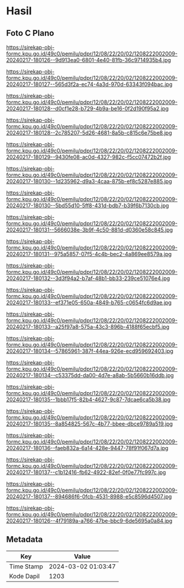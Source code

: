 # Hasil

## Foto C Plano

https://sirekap-obj-formc.kpu.go.id/49c0/pemilu/pdpr/12/08/22/20/02/1208222002009-20240217-180126--9d913ea0-6801-4e40-81fb-36c9714935b4.jpg

https://sirekap-obj-formc.kpu.go.id/49c0/pemilu/pdpr/12/08/22/20/02/1208222002009-20240217-180127--565d3f2a-ec74-4a3d-970d-63343f094bac.jpg

https://sirekap-obj-formc.kpu.go.id/49c0/pemilu/pdpr/12/08/22/20/02/1208222002009-20240217-180128--d0cf1e28-b729-4b9a-be16-0f2d190f95a2.jpg

https://sirekap-obj-formc.kpu.go.id/49c0/pemilu/pdpr/12/08/22/20/02/1208222002009-20240217-180128--2c785207-5d26-4681-8a5b-c815c6e75be8.jpg

https://sirekap-obj-formc.kpu.go.id/49c0/pemilu/pdpr/12/08/22/20/02/1208222002009-20240217-180129--9430fe08-ac0d-4327-982c-f5cc07472b2f.jpg

https://sirekap-obj-formc.kpu.go.id/49c0/pemilu/pdpr/12/08/22/20/02/1208222002009-20240217-180130--1d235962-d9a3-4caa-875b-ef8c5287e885.jpg

https://sirekap-obj-formc.kpu.go.id/49c0/pemilu/pdpr/12/08/22/20/02/1208222002009-20240217-180130--5bd55d10-5ff8-431d-bdb7-b39f6b7130cb.jpg

https://sirekap-obj-formc.kpu.go.id/49c0/pemilu/pdpr/12/08/22/20/02/1208222002009-20240217-180131--5666038e-3b9f-4c50-881d-d0360e58c845.jpg

https://sirekap-obj-formc.kpu.go.id/49c0/pemilu/pdpr/12/08/22/20/02/1208222002009-20240217-180131--975a5857-07f5-4c4b-bec2-4a869ee8579a.jpg

https://sirekap-obj-formc.kpu.go.id/49c0/pemilu/pdpr/12/08/22/20/02/1208222002009-20240217-180132--3d3f94a2-b7af-48b1-bb33-239ce51076e4.jpg

https://sirekap-obj-formc.kpu.go.id/49c0/pemilu/pdpr/12/08/22/20/02/1208222002009-20240217-180133--ef371e05-650a-4849-b765-c0654fc6d9ae.jpg

https://sirekap-obj-formc.kpu.go.id/49c0/pemilu/pdpr/12/08/22/20/02/1208222002009-20240217-180133--a25f97a8-575a-43c3-896b-4188f65ecbf5.jpg

https://sirekap-obj-formc.kpu.go.id/49c0/pemilu/pdpr/12/08/22/20/02/1208222002009-20240217-180134--57865961-387f-44ea-926e-ecd959692403.jpg

https://sirekap-obj-formc.kpu.go.id/49c0/pemilu/pdpr/12/08/22/20/02/1208222002009-20240217-180134--c53375dd-da00-4d7e-a8ab-5b5660b16ddb.jpg

https://sirekap-obj-formc.kpu.go.id/49c0/pemilu/pdpr/12/08/22/20/02/1208222002009-20240217-180135--1bbb17f5-82b4-4627-9c87-7dcae6ca5b38.jpg

https://sirekap-obj-formc.kpu.go.id/49c0/pemilu/pdpr/12/08/22/20/02/1208222002009-20240217-180135--8a854825-567c-4b77-bbee-dbce9789a519.jpg

https://sirekap-obj-formc.kpu.go.id/49c0/pemilu/pdpr/12/08/22/20/02/1208222002009-20240217-180136--faeb832a-6a14-428e-9447-78f91f067d7a.jpg

https://sirekap-obj-formc.kpu.go.id/49c0/pemilu/pdpr/12/08/22/20/02/1208222002009-20240217-180137--c1b12416-fb62-4922-82ef-0f0e77fc997c.jpg

https://sirekap-obj-formc.kpu.go.id/49c0/pemilu/pdpr/12/08/22/20/02/1208222002009-20240217-180137--894686f6-0fcb-4531-8988-e5c8596d4507.jpg

https://sirekap-obj-formc.kpu.go.id/49c0/pemilu/pdpr/12/08/22/20/02/1208222002009-20240217-180126--4f79189a-a766-47be-bbc9-6de5695a0a84.jpg


## Metadata

| Key        | Value               |
| ---------- | ------------------- |
| Time Stamp | 2024-03-02 01:03:47 |
| Kode Dapil | 1203                |



